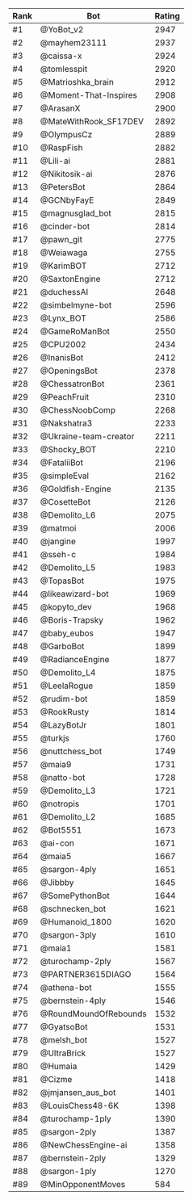 Rank|Bot|Rating
---|---|---
#1|@YoBot_v2|2947
#2|@mayhem23111|2937
#3|@caissa-x|2924
#4|@tomlesspit|2920
#5|@Matrioshka_brain|2912
#6|@Moment-That-Inspires|2908
#7|@ArasanX|2900
#8|@MateWithRook_SF17DEV|2892
#9|@OlympusCz|2889
#10|@RaspFish|2882
#11|@Lili-ai|2881
#12|@Nikitosik-ai|2876
#13|@PetersBot|2864
#14|@GCNbyFayE|2849
#15|@magnusglad_bot|2815
#16|@cinder-bot|2814
#17|@pawn_git|2775
#18|@Weiawaga|2755
#19|@KarimBOT|2712
#20|@SaxtonEngine|2712
#21|@duchessAI|2648
#22|@simbelmyne-bot|2596
#23|@Lynx_BOT|2586
#24|@GameRoManBot|2550
#25|@CPU2002|2434
#26|@InanisBot|2412
#27|@OpeningsBot|2378
#28|@ChessatronBot|2361
#29|@PeachFruit|2310
#30|@ChessNoobComp|2268
#31|@Nakshatra3|2233
#32|@Ukraine-team-creator|2211
#33|@Shocky_BOT|2210
#34|@FataliiBot|2196
#35|@simpleEval|2162
#36|@Goldfish-Engine|2135
#37|@CosetteBot|2126
#38|@Demolito_L6|2075
#39|@matmoi|2006
#40|@jangine|1997
#41|@sseh-c|1984
#42|@Demolito_L5|1983
#43|@TopasBot|1975
#44|@likeawizard-bot|1969
#45|@kopyto_dev|1968
#46|@Boris-Trapsky|1962
#47|@baby_eubos|1947
#48|@GarboBot|1899
#49|@RadianceEngine|1877
#50|@Demolito_L4|1875
#51|@LeelaRogue|1859
#52|@rudim-bot|1859
#53|@RookRusty|1814
#54|@LazyBotJr|1801
#55|@turkjs|1760
#56|@nuttchess_bot|1749
#57|@maia9|1731
#58|@natto-bot|1728
#59|@Demolito_L3|1721
#60|@notropis|1701
#61|@Demolito_L2|1685
#62|@Bot5551|1673
#63|@ai-con|1671
#64|@maia5|1667
#65|@sargon-4ply|1651
#66|@Jibbby|1645
#67|@SomePythonBot|1644
#68|@schnecken_bot|1621
#69|@Humanoid_1800|1620
#70|@sargon-3ply|1610
#71|@maia1|1581
#72|@turochamp-2ply|1567
#73|@PARTNER3615DIAGO|1564
#74|@athena-bot|1555
#75|@bernstein-4ply|1546
#76|@RoundMoundOfRebounds|1532
#77|@GyatsoBot|1531
#78|@melsh_bot|1527
#79|@UltraBrick|1527
#80|@Humaia|1429
#81|@Cizme|1418
#82|@jmjansen_aus_bot|1401
#83|@LouisChess48-6K|1398
#84|@turochamp-1ply|1390
#85|@sargon-2ply|1387
#86|@NewChessEngine-ai|1358
#87|@bernstein-2ply|1329
#88|@sargon-1ply|1270
#89|@MinOpponentMoves|584
